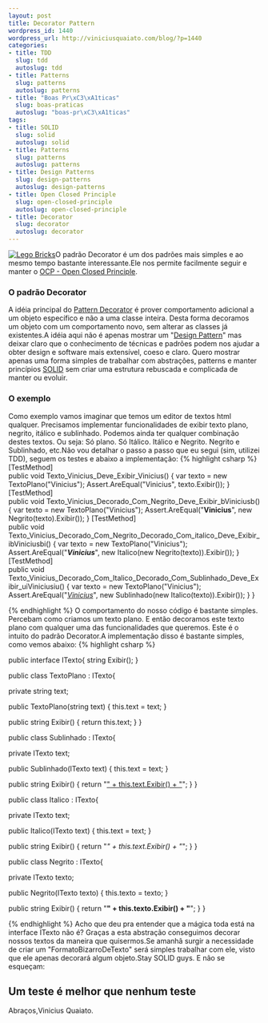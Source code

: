 ```yaml
--- 
layout: post
title: Decorator Pattern
wordpress_id: 1440
wordpress_url: http://viniciusquaiato.com/blog/?p=1440
categories: 
- title: TDD
  slug: tdd
  autoslug: tdd
- title: Patterns
  slug: patterns
  autoslug: patterns
- title: "Boas Pr\xC3\xA1ticas"
  slug: boas-praticas
  autoslug: "boas-pr\xC3\xA1ticas"
tags: 
- title: SOLID
  slug: solid
  autoslug: solid
- title: Patterns
  slug: patterns
  autoslug: patterns
- title: Design Patterns
  slug: design-patterns
  autoslug: design-patterns
- title: Open Closed Principle
  slug: open-closed-principle
  autoslug: open-closed-principle
- title: Decorator
  slug: decorator
  autoslug: decorator
---
```

[![](http://viniciusquaiato.com/images_posts/2_duplo_lego_bricks-150x150.jpg "Lego Bricks")](http://viniciusquaiato.com/images_posts/2_duplo_lego_bricks.jpg)O padrão Decorator é um dos padrões mais simples e ao mesmo tempo bastante interessante.Ele nos permite facilmente seguir e manter o [OCP - Open Closed Principle](http://viniciusquaiato.com/blog/ocp-open-closed-principle/).

### O padrão Decorator
A idéia principal do [Pattern Decorator](http://en.wikipedia.org/wiki/Decorator_pattern) é prover comportamento adicional a um objeto específico e não a uma classe inteira. Desta forma decoramos um objeto com um comportamento novo, sem alterar as classes já existentes.A idéia aqui não é apenas mostrar um "[Design Pattern](http://www.amazon.com/Design-Patterns-Elements-Reusable-Object-Oriented/dp/0201633612)" mas deixar claro que o conhecimento de técnicas e padrões podem nos ajudar a obter design e software mais extensível, coeso e claro. Quero mostrar apenas uma forma simples de trabalhar com abstrações, patterns e manter princípios [SOLID](http://butunclebob.com/ArticleS.UncleBob.PrinciplesOfOod) sem criar uma estrutura rebuscada e complicada de manter ou evoluir.

### O exemplo
Como exemplo vamos imaginar que temos um editor de textos html qualquer. Precisamos implementar funcionalidades de exibir texto plano, negrito, itálico e sublinhado. Podemos ainda ter qualquer combinação destes textos. Ou seja: Só plano. Só Itálico. Itálico e Negrito. Negrito e Sublinhado, etc.Não vou detalhar o passo a passo que eu segui (sim, utilizei TDD), seguem os testes e abaixo a implementação:
{% highlight csharp %}
        [TestMethod]        
public void Texto_Vinicius_Deve_Exibir_Vinicius()        {
var texto = new TextoPlano("Vinicius");
    Assert.AreEqual("Vinicius", texto.Exibir());
    }
        [TestMethod]        
public void Texto_Vinicius_Decorado_Com_Negrito_Deve_Exibir_bViniciusb()        {
var texto = new TextoPlano("Vinicius");
    Assert.AreEqual("<b>Vinicius</b>", new Negrito(texto).Exibir());
    }
        [TestMethod]        
public void Texto_Vinicius_Decorado_Com_Negrito_Decorado_Com_italico_Deve_Exibir_ibViniciusbi()        {
var texto = new TextoPlano("Vinicius");
    Assert.AreEqual("<i><b>Vinicius</b></i>",                 new Italico(new Negrito(texto)).Exibir());
    }
        [TestMethod]        
public void Texto_Vinicius_Decorado_Com_Italico_Decorado_Com_Sublinhado_Deve_Exibir_uiViniciusiu()        {
var texto = new TextoPlano("Vinicius");
    Assert.AreEqual("<u><i>Vinicius</i></u>",                 new Sublinhado(new Italico(texto)).Exibir());
    }
    }

{% endhighlight %}
O comportamento do nosso código é bastante simples. Percebam como criamos um texto plano. E então decoramos este texto plano com qualquer uma das funcionalidades que queremos. Este é o intuito do padrão Decorator.A implementação disso é bastante simples, como vemos abaixo:
{% highlight csharp %}

public interface ITexto{
string Exibir();
    }


public class TextoPlano : ITexto{    

private string text;
    
public TextoPlano(string text)    {        this.text = text;
    }
    
public string Exibir()    {
return this.text;
    }
}


public class Sublinhado : ITexto{    

private ITexto text;
    
public Sublinhado(ITexto text)    {        this.text = text;
    }
    
public string Exibir()    {
return "<u>" + this.text.Exibir() + "</u>";
    }
}


public class Italico : ITexto{    

private ITexto text;
    
public Italico(ITexto text)    {        this.text = text;
    }
    
public string Exibir()    {
return "<i>" + this.text.Exibir() + "</i>";
    }
}


public class Negrito : ITexto{    

private ITexto texto;
    
public Negrito(ITexto texto)    {        this.texto = texto;
    }
    
public string Exibir()    {
return "<b>" + this.texto.Exibir() + "</b>";
    }
}

{% endhighlight %}
Acho que deu pra entender que a mágica toda está na interface ITexto não é? Graças a esta abstração conseguimos decorar nossos textos da maneira que quisermos.Se amanhã surgir a necessidade de criar um "FormatoBizarroDeTexto" será simples trabalhar com ele, visto que ele apenas decorará algum objeto.Stay SOLID guys. E não se esqueçam:

## Um teste é melhor que nenhum teste
Abraços,Vinicius Quaiato.
